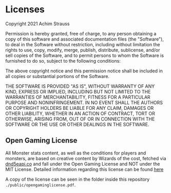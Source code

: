 # Licenses
Copyright 2021 Achim Strauss

Permission is hereby granted, free of charge, to any person obtaining a copy of this software and associated documentation files (the "Software"), to deal in the Software without restriction, including without limitation the rights to use, copy, modify, merge, publish, distribute, sublicense, and/or sell copies of the Software, and to permit persons to whom the Software is furnished to do so, subject to the following conditions:

The above copyright notice and this permission notice shall be included in all copies or substantial portions of the Software.

THE SOFTWARE IS PROVIDED "AS IS", WITHOUT WARRANTY OF ANY KIND, EXPRESS OR IMPLIED, INCLUDING BUT NOT LIMITED TO THE WARRANTIES OF MERCHANTABILITY, FITNESS FOR A PARTICULAR PURPOSE AND NONINFRINGEMENT. IN NO EVENT SHALL THE AUTHORS OR COPYRIGHT HOLDERS BE LIABLE FOR ANY CLAIM, DAMAGES OR OTHER LIABILITY, WHETHER IN AN ACTION OF CONTRACT, TORT OR OTHERWISE, ARISING FROM, OUT OF OR IN CONNECTION WITH THE SOFTWARE OR THE USE OR OTHER DEALINGS IN THE SOFTWARE.

## Open Gaming License

All Monster stats content, as well as the conditions for players and monsters,
are based on creative content by Wizards of the cost, fetched via 
[dnd5eapi.co](http://www.dnd5eapi.co) and fall under the Open Gaming License and NOT under the MIT License.
Detailed information regarding this license can be found [here](https://dnd.wizards.com/articles/features/systems-reference-document-srd) 

A copy of the license can be seen in the folder inside this repository `./public/opengaminglicense.pdf`.
